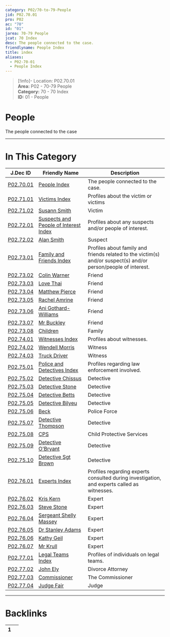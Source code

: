 ```yaml
---  
category: P02/70-to-79-People  
jid: P02.70.01  
pro: P02  
ac: "70"  
id: "01"  
jarea: 70-79 People  
jcat: 70 Index  
desc: The people connected to the case.  
friendlyname: People Index  
title: index  
aliases:  
  - P02-70-01  
  - People Index  
---  
```

>[!info]- Location: P02.70.01  
>**Area:** P02 - 70-79 People  
>**Category:** 70 - 70 Index  
>**ID:** 01 - People  
  
# People  
  
The people connected to the case  
  
  
  
---  
# In This Category  
  
| J.Dec ID                                                                                                          | Friendly Name                                                                                                                         | Description                                                                                                    |  
| ----------------------------------------------------------------------------------------------------------------- | ------------------------------------------------------------------------------------------------------------------------------------- | -------------------------------------------------------------------------------------------------------------- |  
| [P02.70.01](index.md#)                                            | [People Index](index.md#)                                                             | The people connected to the case.                                                                              |  
| [P02.71.01](./71-Victims/index.md#)                                 | [Victims Index](./71-Victims/index.md#)                                                 | Profiles about the victim or victims                                                                           |  
| [P02.71.02](./71-Victims/02-Susann-Smith.md#)                       | [Susann Smith](./71-Victims/02-Susann-Smith.md#)                                        | Victim                                                                                                         |  
| [P02.72.01](./72-Suspects-and-People-of-Interest/index.md#)         | [Suspects and People of Interest Index](./72-Suspects-and-People-of-Interest/index.md#) | Profiles about any suspects and/or people of interest.                                                         |  
| [P02.72.02](./72-Suspects-and-People-of-Interest/02-Alan-Smith.md#) | [Alan Smith](./72-Suspects-and-People-of-Interest/02-Alan-Smith.md#)                    | Suspect                                                                                                        |  
| [P02.73.01](./73-Family-and-Friends/index.md#)                      | [Family and Friends Index](./73-Family-and-Friends/index.md#)                           | Profiles about family and friends related to the victim(s) and/or suspect(s) and/or person/people of interest. |  
| [P02.73.02](./73-Family-and-Friends/02-Colin-Warner.md#)            | [Colin Warner](./73-Family-and-Friends/02-Colin-Warner.md#)                             | Friend                                                                                                         |  
| [P02.73.03](./73-Family-and-Friends/03-Love-Thai.md#)               | [Love Thai](./73-Family-and-Friends/03-Love-Thai.md#)                                   | Friend                                                                                                         |  
| [P02.73.04](./73-Family-and-Friends/04-Matthew-Pierce.md#)          | [Matthew Pierce](./73-Family-and-Friends/04-Matthew-Pierce.md#)                         | Friend                                                                                                         |  
| [P02.73.05](./73-Family-and-Friends/05-Rachel-Amrine.md#)           | [Rachel Amrine](./73-Family-and-Friends/05-Rachel-Amrine.md#)                           | Friend                                                                                                         |  
| [P02.73.06](./73-Family-and-Friends/06-Ani-Gothard-Williams.md#)    | [Ani Gothard-Williams](./73-Family-and-Friends/06-Ani-Gothard-Williams.md#)             | Friend                                                                                                         |  
| [P02.73.07](./73-Family-and-Friends/07-Mr-Buckley.md#)              | [Mr Buckley](./73-Family-and-Friends/07-Mr-Buckley.md#)                                 | Friend                                                                                                         |  
| [P02.73.08](./73-Family-and-Friends/08-Children.md#)                | [Children](./73-Family-and-Friends/08-Children.md#)                                     | Family                                                                                                         |  
| [P02.74.01](./74-Witnesses/index.md#)                               | [Witnesses Index](./74-Witnesses/index.md#)                                             | Profiles about witnesses.                                                                                      |  
| [P02.74.02](./74-Witnesses/02-Wendell-Morris.md#)                   | [Wendell Morris](./74-Witnesses/02-Wendell-Morris.md#)                                  | Witness                                                                                                        |  
| [P02.74.03](./74-Witnesses/03-Truck-Driver.md#)                     | [Truck Driver](./74-Witnesses/03-Truck-Driver.md#)                                      | Witness                                                                                                        |  
| [P02.75.01](./75-Police-and-Detectives/index.md#)                   | [Police and Detectives Index](./75-Police-and-Detectives/index.md#)                     | Profiles regarding law enforcement involved.                                                                   |  
| [P02.75.02](./75-Police-and-Detectives/02-Detective-Chissus.md#)    | [Detective Chissus](./75-Police-and-Detectives/02-Detective-Chissus.md#)                | Detective                                                                                                      |  
| [P02.75.03](./75-Police-and-Detectives/03-Detective-Stone.md#)      | [Detective Stone](./75-Police-and-Detectives/03-Detective-Stone.md#)                    | Detective                                                                                                      |  
| [P02.75.04](./75-Police-and-Detectives/04-Detective-Betts.md#)      | [Detective Betts](./75-Police-and-Detectives/04-Detective-Betts.md#)                    | Detective                                                                                                      |  
| [P02.75.05](./75-Police-and-Detectives/05-Detective-Bilyeu.md#)     | [Detective Bilyeu](./75-Police-and-Detectives/05-Detective-Bilyeu.md#)                  | Detective                                                                                                      |  
| [P02.75.06](./75-Police-and-Detectives/06-Beck.md#)                 | [Beck](./75-Police-and-Detectives/06-Beck.md#)                                          | Police Force                                                                                                   |  
| [P02.75.07](./75-Police-and-Detectives/07-Detective-Thompson.md#)   | [Detective Thompson](./75-Police-and-Detectives/07-Detective-Thompson.md#)              | Detective                                                                                                      |  
| [P02.75.08](./75-Police-and-Detectives/08-CPS.md#)                  | [CPS](./75-Police-and-Detectives/08-CPS.md#)                                            | Child Protective Services                                                                                      |  
| [P02.75.09](./75-Police-and-Detectives/09-Detective-O%E2%80%99Bryant.md#)   | [Detective O'Bryant](./75-Police-and-Detectives/09-Detective-O%E2%80%99Bryant.md#)              | Detective                                                                                                      |  
| [P02.75.10](./75-Police-and-Detectives/10-Detective-Sgt-Brown.md#)  | [Detective Sgt Brown](./75-Police-and-Detectives/10-Detective-Sgt-Brown.md#)            | Detective                                                                                                      |  
| [P02.76.01](./76-Experts/index.md#)                                 | [Experts Index](./76-Experts/index.md#)                                                 | Profiles regarding experts consulted during investigation, and experts called as witnesses.                    |  
| [P02.76.02](./76-Experts/02-Kris-Kern.md#)                          | [Kris Kern](./76-Experts/02-Kris-Kern.md#)                                              | Expert                                                                                                         |  
| [P02.76.03](./76-Experts/03-Steve-Stone.md#)                        | [Steve Stone](./76-Experts/03-Steve-Stone.md#)                                          | Expert                                                                                                         |  
| [P02.76.04](./76-Experts/04-Sergeant-Shelly-Massey.md#)             | [Sergeant Shelly Massey](./76-Experts/04-Sergeant-Shelly-Massey.md#)                    | Expert                                                                                                         |  
| [P02.76.05](./76-Experts/05-Dr-Stanley-Adams.md#)                   | [Dr Stanley Adams](./76-Experts/05-Dr-Stanley-Adams.md#)                                | Expert                                                                                                         |  
| [P02.76.06](./76-Experts/06-Kathy-Geil.md#)                         | [Kathy Geil](./76-Experts/06-Kathy-Geil.md#)                                            | Expert                                                                                                         |  
| [P02.76.07](./76-Experts/07-Mr-Krull.md#)                           | [Mr Krull](./76-Experts/07-Mr-Krull.md#)                                                | Expert                                                                                                         |  
| [P02.77.01](./77-Legal-Teams/index.md#)                             | [Legal Teams Index](./77-Legal-Teams/index.md#)                                         | Profiles of individuals on legal teams.                                                                        |  
| [P02.77.02](./77-Legal-Teams/02-John-Ely.md#)                       | [John Ely](./77-Legal-Teams/02-John-Ely.md#)                                            | Divorce Attorney                                                                                               |  
| [P02.77.03](./77-Legal-Teams/03-Commissioner.md#)                   | [Commissioner](./77-Legal-Teams/03-Commissioner.md#)                                    | The Commissioner                                                                                               |  
| [P02.77.04](./77-Legal-Teams/04-Judge-Fair.md#)                     | [Judge Fair](./77-Legal-Teams/04-Judge-Fair.md#)                                        | Judge                                                                                                          |  
  
  
---  
# Backlinks  
<div><table class="dataview table-view-table"><thead class="table-view-thead"><tr class="table-view-tr-header"><th class="table-view-th"><span></span><span class="dataview small-text">1</span></th><th class="table-view-th"><span></span></th></tr></thead><tbody class="table-view-tbody"></tbody></table></div>
